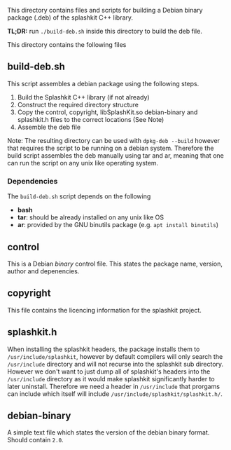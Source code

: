 This directory contains files and scripts for building a Debian binary package
(.deb) of the splashkit C++ library.

**TL;DR:** run `./build-deb.sh` inside this directory to build the deb file.

This directory contains the following files

## build-deb.sh

This script assembles a debian package using the following steps.

1. Build the Splashkit C++ library (if not already)
2. Construct the required directory structure
3. Copy the control, copyright, libSplashKit.so debian-binary and splashkit.h
   files to the correct locations (See Note) 
4. Assemble the deb file

Note: The resulting directory can be used with `dpkg-deb --build` however that
requires the script to be running on a debian system. Therefore the build
script assembles the deb manually using tar and ar, meaning that one can run
the script on any unix like operating system.

### Dependencies

The `build-deb.sh` script depends on the following

- **bash**
- **tar**: should be already installed on any unix like OS
- **ar**: provided by the GNU binutils package (e.g. `apt install binutils`)

## control

This is a Debian *binary* control file. This states the package name, version,
author and depenencies.

## copyright

This file contains the licencing information for the splashkit project.

## splashkit.h

When installing the splashkit headers, the package installs them to
`/usr/include/splashkit`, however by default compilers will only search the 
`/usr/include` directory and will not recurse into the splashkit sub directory.
However we don't want to just dump all of splashkit's headers into the
`/usr/include` directory as it would make splashkit significantly harder to
later uninstall. Therefore we need a header in `/usr/include` that prorgams can
include which itself will include `/usr/include/splashkit/splashkit.h/`.

## debian-binary

A simple text file which states the version of the debian binary format. Should
contain `2.0`.
